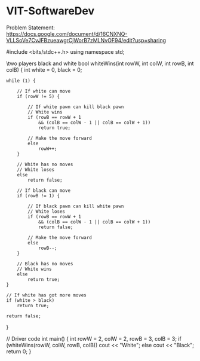 # VIT-SoftwareDev

Problem Statement:  
https://docs.google.com/document/d/16CNXNQ-VLLSoVe7CvJFBzueawgrCjWorB7zMLNvOF94/edit?usp=sharing

#include <bits/stdc++.h> 
using namespace std; 
  
\\two players black and white
bool whiteWins(int rowW, int colW, int rowB, int colB) 
{ 
    int white = 0, black = 0; 
  
    while (1) { 
  
        // If white can move 
        if (rowW != 5) { 
  
            // If white pawn can kill black pawn 
            // White wins 
            if (rowB == rowW + 1 
                && (colB == colW - 1 || colB == colW + 1)) 
                return true; 
  
            // Make the move forward 
            else
                rowW++; 
        } 
  
        // White has no moves 
        // White loses 
        else
            return false; 
  
        // If black can move 
        if (rowB != 1) { 
  
            // If black pawn can kill white pawn 
            // White loses 
            if (rowB == rowW + 1 
                && (colB == colW - 1 || colB == colW + 1)) 
                return false; 
  
            // Make the move forward 
            else
                rowB--; 
        } 
  
        // Black has no moves 
        // White wins 
        else
            return true; 
    } 
  
    // If white has got more moves 
    if (white > black) 
        return true; 
  
    return false; 
} 
  
// Driver code 
int main() 
{ 
    int rowW = 2, colW = 2, rowB = 3, colB = 3; 
    if (whiteWins(rowW, colW, rowB, colB)) 
        cout << "White"; 
    else
        cout << "Black"; 
    return 0; 
} 

